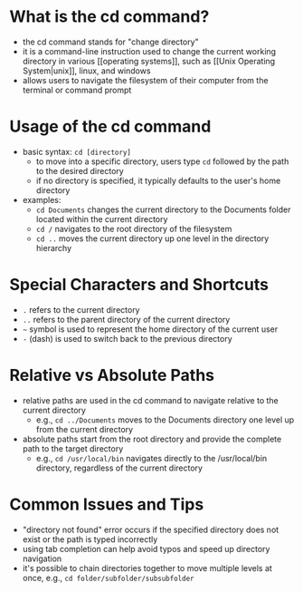 # What is the cd command?
- the cd command stands for "change directory"
- it is a command-line instruction used to change the current working directory in various [[operating systems]], such as [[Unix Operating System|unix]], linux, and windows
- allows users to navigate the filesystem of their computer from the terminal or command prompt

# Usage of the cd command
- basic syntax: `cd [directory]`
	- to move into a specific directory, users type `cd` followed by the path to the desired directory
	- if no directory is specified, it typically defaults to the user's home directory
- examples:
	- `cd Documents` changes the current directory to the Documents folder located within the current directory
	- `cd /` navigates to the root directory of the filesystem
	- `cd ..` moves the current directory up one level in the directory hierarchy

# Special Characters and Shortcuts
- `.` refers to the current directory
- `..` refers to the parent directory of the current directory
- `~` symbol is used to represent the home directory of the current user
- `-` (dash) is used to switch back to the previous directory

# Relative vs Absolute Paths
- relative paths are used in the cd command to navigate relative to the current directory
	- e.g., `cd ../Documents` moves to the Documents directory one level up from the current directory
- absolute paths start from the root directory and provide the complete path to the target directory
	- e.g., `cd /usr/local/bin` navigates directly to the /usr/local/bin directory, regardless of the current directory

# Common Issues and Tips
- "directory not found" error occurs if the specified directory does not exist or the path is typed incorrectly
- using tab completion can help avoid typos and speed up directory navigation
- it's possible to chain directories together to move multiple levels at once, e.g., `cd folder/subfolder/subsubfolder`